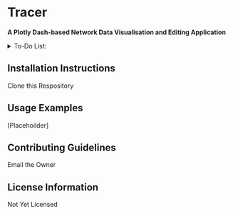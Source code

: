 # Tracer

**A Plotly Dash-based Network Data Visualisation and Editing Application**

<details>
<summary>To-Do List:</summary>

- [ ] Add Date Editors for Edges, Nodes and Edge Types
- [ ] Add Network Analysis Page
- [ ] Item
- [ ] Item
- [ ] Item
- [ ] Item

</details>

## Installation Instructions
Clone this Respository 

## Usage Examples
[Placehoilder]

## Contributing Guidelines
Email the Owner

## License Information
Not Yet Licensed

